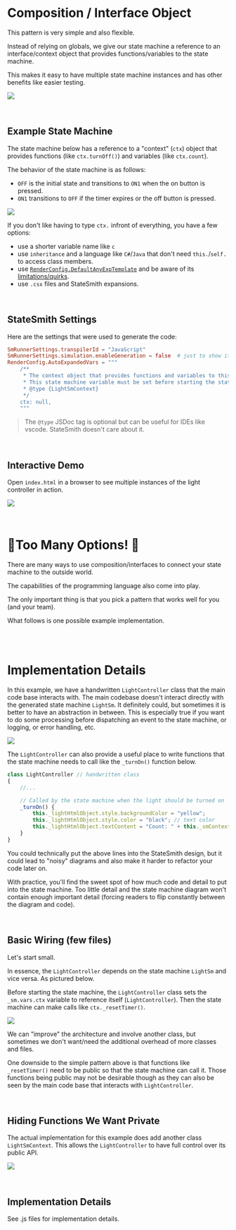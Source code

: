 # Composition / Interface Object
This pattern is very simple and also flexible.

Instead of relying on globals, we give our state machine a reference to an interface/context object that provides functions/variables to the state machine.

This makes it easy to have multiple state machine instances and has other benefits like easier testing.

![](docs/ref-to-interface.png)

<!-- ![](docs/sm-ref-to-ctx.png) -->

<!-- https://mermaid.live/edit#pako:eNptkT9vwyAQxb8KuqmVnMgEnDoMXdpsrTqkU-UFmXOMGoOFz1HSyN-91I0T9Q8L3O_gvQecoPQGQUG50133aPU26KZwhWNxjIw92W1Nm-bBO8IDsdN3jzHriJW-dzQB6oN7cTe3P-qquoKAHdKrbTBcme1GsD60NqCZ-PBvhKv3XoeoVmFAVyIjH4OM6aa-sV2rqazXe3T0R3SSm83uf90OEohhGm1NfJLRrQCqscECVFwaHd4LKNwQ9-me_OboSlAUekwg-H5bg6r0rotV3xpNeH7PC221e_O-mY7EEtQJDqCkTOfZQkrO5UpkMuMigSMoLu7mIhWRCJllaZ4PCXyMAul8ueBilebLuzxfpXzBJ8-1seTDxRLH8vn8yV_T8Am4B5uI -->

<br>

## Example State Machine
The state machine below has a reference to a "context" (`ctx`) object that provides functions (like `ctx.turnOff()`) and variables (like `ctx.count`).

The behavior of the state machine is as follows:

* `OFF` is the initial state and transitions to `ON1` when the on button is pressed.
* `ON1` transitions to `OFF` if the timer expires or the off button is pressed.

![](./docs/fsm.png)


If you don't like having to type `ctx.` infront of everything, you have a few options:
- use a shorter variable name like `c`
- use `inheritance` and a language like `C#`/`Java` that don't need `this.`/`self.` to access class members.
- use [`RenderConfig.DefaultAnyExpTemplate`](https://github.com/StateSmith/StateSmith/blob/main/docs/settings.md#renderconfigdefaultanyexptemplate) and be aware of its [limitations/quirks](https://github.com/StateSmith/StateSmith/issues/363).
- use `.csx` files and StateSmith expansions.

<br>

## StateSmith Settings
Here are the settings that were used to generate the code:

```toml
SmRunnerSettings.transpilerId = "JavaScript"
SmRunnerSettings.simulation.enableGeneration = false  # just to show it off
RenderConfig.AutoExpandedVars = """
    /**
     * The context object that provides functions and variables to this state machine.
     * This state machine variable must be set before starting the state machine.
     * @type {LightSmContext}
     */
    ctx: null, 
    """
```
> The `@type` JSDoc tag is optional but can be useful for IDEs like vscode. StateSmith doesn't care about it.


<br>


## Interactive Demo
Open `index.html` in a browser to see multiple instances of the light controller in action.

![](./docs/light-bulbs.gif)


<br>


# 📢Too Many Options! 📢
There are many ways to use composition/interfaces to connect your state machine to the outside world.

The capabilities of the programming language also come into play.

The only important thing is that you pick a pattern that works well for you (and your team).

What follows is one possible example implementation.

<br>
<br>



# Implementation Details
In this example, we have a handwritten `LightController` class that the main code base interacts with. The main codebase doesn't interact directly with the generated state machine `LightSm`. It definitely could, but sometimes it is better to have an abstraction in between. This is especially true if you want to do some processing before dispatching an event to the state machine, or logging, or error handling, etc.

![](docs/main-calls-controller.png)

The `LightController` can also provide a useful place to write functions that the state machine needs to call like the `_turnOn()` function below.

```js
class LightController // handwritten class
{
    //...

    // Called by the state machine when the light should be turned on
    _turnOn() {
        this._lightHtmlObject.style.backgroundColor = "yellow";
        this._lightHtmlObject.style.color = "black"; // text color
        this._lightHtmlObject.textContent = "Count: " + this._smContext.count;
    }
}
```

You could technically put the above lines into the StateSmith design, but it could lead to "noisy" diagrams and also make it harder to refactor your code later on.

With practice, you'll find the sweet spot of how much code and detail to put into the state machine. Too little detail and the state machine diagram won't contain enough important detail (forcing readers to flip constantly between the diagram and code).


<br>


## Basic Wiring (few files)
Let's start small.

In essence, the `LightController` depends on the state machine `LightSm` and vice versa. As pictured below.

Before starting the state machine, the `LightController` class sets the `_sm.vars.ctx` variable to reference itself (`LightController`). Then the state machine can make calls like `ctx._resetTimer()`.

![](docs/simple.png)


We can "improve" the architecture and involve another class, but sometimes we don't want/need the additional overhead of more classes and files.

One downside to the simple pattern above is that functions like `_resetTimer()` need to be public so that the state machine can call it. Those functions being public may not be desirable though as they can also be seen by the main code base that interacts with `LightController`.


<br>


## Hiding Functions We Want Private
The actual implementation for this example does add another class `LightSmContext`. This allows the `LightController` to have full control over its public API.

![](docs/new-class-diagram.png)

<!-- ![](./docs/class-diagram.png) -->

<!--
mermaid diagram link: https://mermaid.live/edit#pako:eNqVk01vgzAMhv8K8mmTaAX0g8Jhl623TZ3UnSakKiOmRIMEJaFqV_HfF6C0W6Galksivw_2G8ccIRYUIYQ4I0o9MbKVJI94xC2zmpj1zLapfhRcS5FlKK1jK9arkGxHNLbIOq8h3Gtro7rjTbRmujKNXH5kLLbKghro7r4npITTDFf8VaJSt_Uk6QOnwhtdSr7it6UkGdRMPtRvLEc5KDPVaMt9wSTSDqkGWnjpz7mDjGsrFiU_9-naY8_YkJv_WLjU3hFpsiUokcdoaWGM_HoyylRBdJwud8h1L-n1UIxGD1e3_JP7ARhf_QRgg7lVThg149nYjkCnmGMEoTlSIj8jiHhluHZslpRpISFMSKbQBlJqsT7wGEItS-yg04h3QWy-eTn9A_VmQ0E4hEfYQzid-uOFN5-5jhf4ge_bcDDB2XhqApPAmXuB4_pBZcOXECalMw5cz1m4rmfUxcSfz5pk743Y1pOi3KYni9U3PJkaKw
 -->

<!-- ![](./docs/color-arrows.png)

This allows the state machine to effectively call private methods in the `LightController` class. It also has a number of other benefits like making it easier to test the state machine. -->


<br>


## Implementation Details
See .js files for implementation details.

